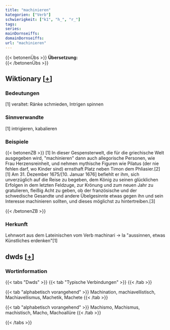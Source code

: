 ```yaml
---
title: "machinieren"
kategorien: ["Verb"]
schwierigkeit: ["k1", "h_", "r_"]
tags:
series:
mainDornseiffs:
domainDornseiffs:
url: "machinieren"
---
```


{{< betonenÜbs >}}
**Übersetzung:**  
{{< /betonenÜbs >}}

## Wiktionary [[+](https://de.wiktionary.org/wiki/machinieren)]

### Bedeutungen
[1] veraltet: Ränke schmieden, Intrigen spinnen  

### Sinnverwandte
[1] intrigieren, kabalieren  

### Beispiele
{{< betonenZB >}}
[1] In dieser Gespensterwelt, die für die griechische Welt ausgegeben wird, "machinieren" dann auch allegorische Personen, wie Frau Herzensreinheit, und nehmen mythische Figuren wie Pilatus (der nie fehlen darf, wo Kinder sind) ernsthaft Platz neben Timon dem Phliasier.[2]  
[1] Am 31. Dezember 1675/[10. Januar 1676] befiehlt er ihm, sich unverzüglich auf die Reise zu begeben, dem König zu seinen glücklichen Erfolgen in dem letzten Feldzuge, zur Krönung und zum neuen Jahr zu gratulieren, fleißig Acht zu geben, ob der französische und der schwedische Gesandte und andere Übelgesinnte etwas gegen ihn und sein Interesse machinieren sollten, und dieses möglichst zu hintertreiben.[3]  

{{< /betonenZB >}}
### Herkunft
Lehnwort aus dem Lateinischen vom Verb machinari → la "aussinnen, etwas Künstliches erdenken"[1]  



## dwds [[+](https://www.dwds.de/wb/machinieren)]

### Wortinformation
{{< tabs "Dwds" >}}
{{< tab "Typische Verbindungen" >}}
{{< /tab >}}

{{< tab "alphabetisch vorangehend" >}}
Machination, machiavellistisch, Machiavellismus, Machetik, Machete
{{< /tab >}}

{{< tab "alphabetisch vorangehend" >}}
Machismo, Machismus, machistisch, Macho, Machoallüre
{{< /tab >}}

{{< /tabs >}}

